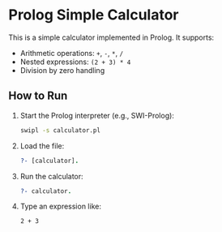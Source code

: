 # Prolog Simple Calculator

This is a simple calculator implemented in Prolog. It supports:

- Arithmetic operations: `+`, `-`, `*`, `/`
- Nested expressions: `(2 + 3) * 4`
- Division by zero handling

## How to Run

1. Start the Prolog interpreter (e.g., SWI-Prolog):
   ```bash
   swipl -s calculator.pl 
   ```

2. Load the file:
   ```prolog
   ?- [calculator].
   ```

3. Run the calculator:
   ```prolog
   ?- calculator.
   ```

4. Type an expression like:
   ```
   2 + 3
   ```
